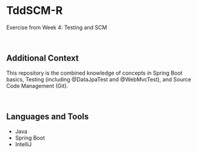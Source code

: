 # TddSCM-R

Exercise from Week 4: Testing and SCM

<br>

## Additional Context

This repository is the combined knowledge of concepts in Spring Boot basics, Testing (including @DataJpaTest and @WebMvcTest), and Source Code Management (Git).

<br>

## Languages and Tools

- Java
- Spring Boot
- IntelliJ
